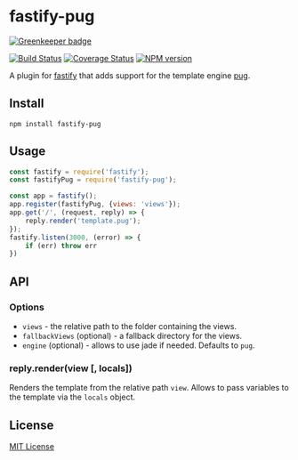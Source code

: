 # fastify-pug

[![Greenkeeper badge](https://badges.greenkeeper.io/SerayaEryn/fastify-pug.svg)](https://greenkeeper.io/)

[![Build Status](https://travis-ci.org/SerayaEryn/fastify-pug.svg?branch=master)](https://travis-ci.org/SerayaEryn/fastify-pug)
[![Coverage Status](https://coveralls.io/repos/github/SerayaEryn/fastify-pug/badge.svg?branch=master)](https://coveralls.io/github/SerayaEryn/fastify-pug?branch=master)
[![NPM version](https://img.shields.io/npm/v/fastify-pug.svg?style=flat)](https://www.npmjs.com/package/fastify-pug)

A plugin for [fastify](http://fastify.io/) that adds support for the template engine [pug](https://pugjs.org).

## Install

```
npm install fastify-pug
```

## Usage

```js
const fastify = require('fastify');
const fastifyPug = require('fastify-pug');

const app = fastify();
app.register(fastifyPug, {views: 'views'});
app.get('/', (request, reply) => {
	reply.render('template.pug');
});
fastify.listen(3000, (error) => {
	if (err) throw err
})
```

## API

### Options
* `views` - the relative path to the folder containing the views.
* `fallbackViews` (optional) - a fallback directory for the views.
* `engine` (optional) - allows to use jade if needed. Defaults to `pug`.
### reply.render(view [, locals])
Renders the template from the relative path `view`. Allows to pass variables to the template via the `locals` object.

## License

[MIT License](./LICENSE)